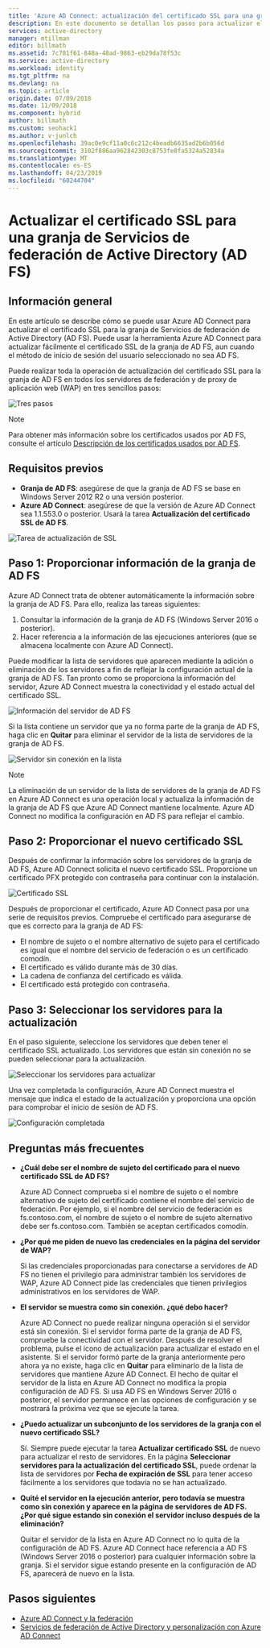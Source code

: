 ```yaml
---
title: 'Azure AD Connect: actualización del certificado SSL para una granja de AD FS | Microsoft Docs'
description: En este documento se detallan los pasos para actualizar el certificado SSL de una granja de AD FS mediante Azure AD Connect.
services: active-directory
manager: mtillman
editor: billmath
ms.assetid: 7c781f61-848a-48ad-9863-eb29da78f53c
ms.service: active-directory  
ms.workload: identity
ms.tgt_pltfrm: na
ms.devlang: na
ms.topic: article
origin.date: 07/09/2018
ms.date: 11/09/2018
ms.component: hybrid
author: billmath
ms.custom: seohack1
ms.author: v-junlch
ms.openlocfilehash: 39ac0e9cf11a0c6c212c4beadb6635ad2b6b056d
ms.sourcegitcommit: 3102f886aa962842303c8753fe8fa5324a52834a
ms.translationtype: MT
ms.contentlocale: es-ES
ms.lasthandoff: 04/23/2019
ms.locfileid: "60244704"
---
```

# <a name="update-the-ssl-certificate-for-an-active-directory-federation-services-ad-fs-farm"></a>Actualizar el certificado SSL para una granja de Servicios de federación de Active Directory (AD FS)

## <a name="overview"></a>Información general
En este artículo se describe cómo se puede usar Azure AD Connect para actualizar el certificado SSL para la granja de Servicios de federación de Active Directory (AD FS). Puede usar la herramienta Azure AD Connect para actualizar fácilmente el certificado SSL de la granja de AD FS, aun cuando el método de inicio de sesión del usuario seleccionado no sea AD FS.

Puede realizar toda la operación de actualización del certificado SSL para la granja de AD FS en todos los servidores de federación y de proxy de aplicación web (WAP) en tres sencillos pasos:

![Tres pasos](./media/how-to-connect-fed-ssl-update/threesteps.png)


>[!NOTE]
>Para obtener más información sobre los certificados usados por AD FS, consulte el artículo [Descripción de los certificados usados por AD FS](https://technet.microsoft.com/library/cc730660.aspx).

## <a name="prerequisites"></a>Requisitos previos

- **Granja de AD FS**: asegúrese de que la granja de AD FS se base en Windows Server 2012 R2 o una versión posterior.
- **Azure AD Connect**: asegúrese de que la versión de Azure AD Connect sea 1.1.553.0 o posterior. Usará la tarea **Actualización del certificado SSL de AD FS**.

![Tarea de actualización de SSL](./media/how-to-connect-fed-ssl-update/updatessltask.png)

## <a name="step-1-provide-ad-fs-farm-information"></a>Paso 1: Proporcionar información de la granja de AD FS

Azure AD Connect trata de obtener automáticamente la información sobre la granja de AD FS. Para ello, realiza las tareas siguientes:
1. Consultar la información de la granja de AD FS (Windows Server 2016 o posterior).
2. Hacer referencia a la información de las ejecuciones anteriores (que se almacena localmente con Azure AD Connect).

Puede modificar la lista de servidores que aparecen mediante la adición o eliminación de los servidores a fin de reflejar la configuración actual de la granja de AD FS. Tan pronto como se proporciona la información del servidor, Azure AD Connect muestra la conectividad y el estado actual del certificado SSL.

![Información del servidor de AD FS](./media/how-to-connect-fed-ssl-update/adfsserverinfo.png)

Si la lista contiene un servidor que ya no forma parte de la granja de AD FS, haga clic en **Quitar** para eliminar el servidor de la lista de servidores de la granja de AD FS.

![Servidor sin conexión en la lista](./media/how-to-connect-fed-ssl-update/offlineserverlist.png)

>[!NOTE]
> La eliminación de un servidor de la lista de servidores de la granja de AD FS en Azure AD Connect es una operación local y actualiza la información de la granja de AD FS que Azure AD Connect mantiene localmente. Azure AD Connect no modifica la configuración en AD FS para reflejar el cambio.    

## <a name="step-2-provide-a-new-ssl-certificate"></a>Paso 2: Proporcionar el nuevo certificado SSL

Después de confirmar la información sobre los servidores de la granja de AD FS, Azure AD Connect solicita el nuevo certificado SSL. Proporcione un certificado PFX protegido con contraseña para continuar con la instalación.

![Certificado SSL](./media/how-to-connect-fed-ssl-update/certificate.png)

Después de proporcionar el certificado, Azure AD Connect pasa por una serie de requisitos previos. Compruebe el certificado para asegurarse de que es correcto para la granja de AD FS:

-   El nombre de sujeto o el nombre alternativo de sujeto para el certificado es igual que el nombre del servicio de federación o es un certificado comodín.
-   El certificado es válido durante más de 30 días.
-   La cadena de confianza del certificado es válida.
-   El certificado está protegido con contraseña.

## <a name="step-3-select-servers-for-the-update"></a>Paso 3: Seleccionar los servidores para la actualización

En el paso siguiente, seleccione los servidores que deben tener el certificado SSL actualizado. Los servidores que están sin conexión no se pueden seleccionar para la actualización.

![Seleccionar los servidores para actualizar](./media/how-to-connect-fed-ssl-update/selectservers.png)

Una vez completada la configuración, Azure AD Connect muestra el mensaje que indica el estado de la actualización y proporciona una opción para comprobar el inicio de sesión de AD FS.

![Configuración completada](./media/how-to-connect-fed-ssl-update/configurecomplete.png)   

## <a name="faqs"></a>Preguntas más frecuentes

- **¿Cuál debe ser el nombre de sujeto del certificado para el nuevo certificado SSL de AD FS?**

    Azure AD Connect comprueba si el nombre de sujeto o el nombre alternativo de sujeto del certificado contiene el nombre del servicio de federación. Por ejemplo, si el nombre del servicio de federación es fs.contoso.com, el nombre de sujeto o el nombre de sujeto alternativo debe ser fs.contoso.com.  También se aceptan certificados comodín.

- **¿Por qué me piden de nuevo las credenciales en la página del servidor de WAP?**

    Si las credenciales proporcionadas para conectarse a servidores de AD FS no tienen el privilegio para administrar también los servidores de WAP, Azure AD Connect pide las credenciales que tienen privilegios administrativos en los servidores de WAP.

- **El servidor se muestra como sin conexión. ¿qué debo hacer?**

    Azure AD Connect no puede realizar ninguna operación si el servidor está sin conexión. Si el servidor forma parte de la granja de AD FS, compruebe la conectividad con el servidor. Después de resolver el problema, pulse el icono de actualización para actualizar el estado en el asistente. Si el servidor formó parte de la granja anteriormente pero ahora ya no existe, haga clic en **Quitar** para eliminarlo de la lista de servidores que mantiene Azure AD Connect. El hecho de quitar el servidor de la lista en Azure AD Connect no modifica la propia configuración de AD FS. Si usa AD FS en Windows Server 2016 o posterior, el servidor permanece en las opciones de configuración y se mostrará la próxima vez que se ejecute la tarea.

- **¿Puedo actualizar un subconjunto de los servidores de la granja con el nuevo certificado SSL?**

    Sí. Siempre puede ejecutar la tarea **Actualizar certificado SSL** de nuevo para actualizar el resto de servidores. En la página **Seleccionar servidores para la actualización del certificado SSL**, puede ordenar la lista de servidores por **Fecha de expiración de SSL** para tener acceso fácilmente a los servidores que todavía no se han actualizado.

- **Quité el servidor en la ejecución anterior, pero todavía se muestra como sin conexión y aparece en la página de servidores de AD FS. ¿Por qué sigue estando sin conexión el servidor incluso después de la eliminación?**

    Quitar el servidor de la lista en Azure AD Connect no lo quita de la configuración de AD FS. Azure AD Connect hace referencia a AD FS (Windows Server 2016 o posterior) para cualquier información sobre la granja. Si el servidor sigue estando presente en la configuración de AD FS, aparecerá de nuevo en la lista.  

## <a name="next-steps"></a>Pasos siguientes

- [Azure AD Connect y la federación](how-to-connect-fed-whatis.md)
- [Servicios de federación de Active Directory y personalización con Azure AD Connect](how-to-connect-fed-management.md)


